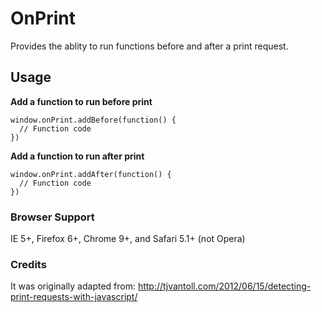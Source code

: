 # OnPrint

Provides the ablity to run functions before and after a print request.


## Usage

**Add a function to run before print**

```
window.onPrint.addBefore(function() {
  // Function code
})
```

**Add a function to run after print**

```
window.onPrint.addAfter(function() {
  // Function code
})
```

### Browser Support
IE 5+, Firefox 6+, Chrome 9+, and Safari 5.1+ (not Opera)

### Credits
It was originally adapted from: http://tjvantoll.com/2012/06/15/detecting-print-requests-with-javascript/